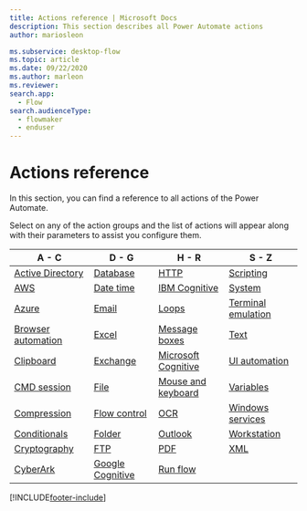 ```yaml
---
title: Actions reference | Microsoft Docs
description: This section describes all Power Automate actions
author: mariosleon

ms.subservice: desktop-flow
ms.topic: article
ms.date: 09/22/2020
ms.author: marleon
ms.reviewer:
search.app: 
  - Flow
search.audienceType: 
  - flowmaker
  - enduser
---
```


# Actions reference



In this section, you can find a reference to all actions of the Power Automate. 

Select on any of the action groups and the list of actions will appear along with their parameters to assist you configure them.

|A - C|D - G|H - R|S - Z|
|----|----|----|----|
|[Active Directory](actions-reference/activedirectory.md)|[Database](actions-reference/database.md)|[HTTP](actions-reference/web.md)|[Scripting](actions-reference/scripting.md)|
|[AWS](actions-reference/aws.md)|[Date time](actions-reference/datetime.md)|[IBM Cognitive](actions-reference/ibmcognitive.md)|[System](actions-reference/system.md)|
|[Azure](actions-reference/azure.md)|[Email](actions-reference/email.md)|[Loops](actions-reference/loops.md)|[Terminal emulation](actions-reference/terminalemulation.md)|
|[Browser automation](actions-reference/webautomation.md)|[Excel](actions-reference/excel.md)|[Message boxes](actions-reference/display.md)|[Text](actions-reference/text.md)|
|[Clipboard](actions-reference/clipboard.md)|[Exchange](actions-reference/exchange.md)|[Microsoft Cognitive](actions-reference/microsoftcognitive.md)|[UI automation](actions-reference/uiautomation.md)|
|[CMD session](actions-reference/cmd.md)|[File](actions-reference/file.md)|[Mouse and keyboard](actions-reference/mouseandkeyboard.md)|[Variables](actions-reference/variables.md)|
|[Compression](actions-reference/compression.md)|[Flow control](actions-reference/flowcontrol.md)|[OCR](actions-reference/ocr.md)|[Windows services](actions-reference/services.md)|
|[Conditionals](actions-reference/conditionals.md)|[Folder](actions-reference/folder.md)|[Outlook](actions-reference/outlook.md)|[Workstation](actions-reference/workstation.md)|
|[Cryptography](actions-reference/cryptography.md)|[FTP](actions-reference/ftp.md)|[PDF](actions-reference/pdf.md)|[XML](actions-reference/xml.md)|
|[CyberArk](actions-reference/cyberark.md)|[Google Cognitive](actions-reference/googlecognitive.md)|[Run flow](actions-reference/runflow.md)||



[!INCLUDE[footer-include](../includes/footer-banner.md)]
